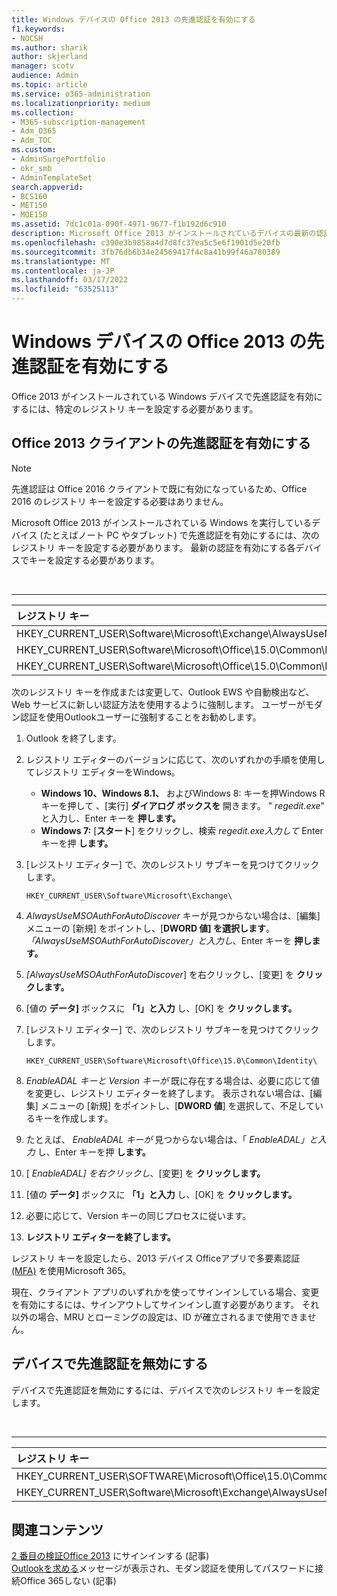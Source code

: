 ```yaml
---
title: Windows デバイスの Office 2013 の先進認証を有効にする
f1.keywords:
- NOCSH
ms.author: sharik
author: skjerland
manager: scotv
audience: Admin
ms.topic: article
ms.service: o365-administration
ms.localizationpriority: medium
ms.collection:
- M365-subscription-management
- Adm_O365
- Adm_TOC
ms.custom:
- AdminSurgePortfolio
- okr_smb
- AdminTemplateSet
search.appverid:
- BCS160
- MET150
- MOE150
ms.assetid: 7dc1c01a-090f-4971-9677-f1b192d6c910
description: Microsoft Office 2013 がインストールされているデバイスの最新の認証を有効にするレジストリ キーの設定方法を説明します。
ms.openlocfilehash: c390e3b9858a4d7d8fc37ea5c5e6f1901d5e20fb
ms.sourcegitcommit: 3fb76db6b34e24569417f4c8a41b99f46a780389
ms.translationtype: MT
ms.contentlocale: ja-JP
ms.lasthandoff: 03/17/2022
ms.locfileid: "63525113"
---
```

# <a name="enable-modern-authentication-for-office-2013-on-windows-devices"></a>Windows デバイスの Office 2013 の先進認証を有効にする

Office 2013 がインストールされている Windows デバイスで先進認証を有効にするには、特定のレジストリ キーを設定する必要があります。
  
## <a name="enable-modern-authentication-for-office-2013-clients"></a>Office 2013 クライアントの先進認証を有効にする

> [!NOTE]
> 先進認証は Office 2016 クライアントで既に有効になっているため、Office 2016 のレジストリ キーを設定する必要はありません。 
  
Microsoft Office 2013 がインストールされている Windows を実行しているデバイス (たとえばノート PC やタブレット) で先進認証を有効にするには、次のレジストリ キーを設定する必要があります。 最新の認証を有効にする各デバイスでキーを設定する必要があります。

<br>

****

|レジストリ キー|型|値|
|:---|:---:|---:|
|HKEY_CURRENT_USER\Software\Microsoft\Exchange\AlwaysUseMSOAuthForAutoDiscover|REG_DWORD|1|
|HKEY_CURRENT_USER\Software\Microsoft\Office\15.0\Common\Identity\EnableADAL|REG_DWORD|1|
|HKEY_CURRENT_USER\Software\Microsoft\Office\15.0\Common\Identity\Version|REG_DWORD|1|

次のレジストリ キーを作成または変更して、Outlook EWS や自動検出など、Web サービスに新しい認証方法を使用するように強制します。 ユーザーがモダン認証を使用Outlookユーザーに強制することをお勧めします。

1. Outlook を終了します。

2. レジストリ エディターのバージョンに応じて、次のいずれかの手順を使用してレジストリ エディターをWindows。

   - **Windows 10、Windows 8.1、** およびWindows 8: キーを押Windows R キーを押して 、[実行] **ダイアログ ボックスを** 開きます。 " *regedit.exe*" と入力し、Enter キーを **押します。**
   - **Windows 7:** [**スタート**] をクリックし、検索 *regedit.exe入力して* Enter キーを押 **します。**

3. [レジストリ エディター] で、次のレジストリ サブキーを見つけてクリックします。

   ```console
   HKEY_CURRENT_USER\Software\Microsoft\Exchange\
   ```

4. *AlwaysUseMSOAuthForAutoDiscover* キーが見つからない場合は、[編集] メニューの [新規]  をポイントし、[**DWORD 値] を選択します**。 *「AlwaysUseMSOAuthForAutoDiscover」と入力し*、Enter キーを **押します。**

5. *[AlwaysUseMSOAuthForAutoDiscover*] を右クリックし、[変更] を **クリックします。**

6. [値の **データ]** ボックスに **「1」と入力** し、[OK] を **クリックします。**

7. [レジストリ エディター] で、次のレジストリ サブキーを見つけてクリックします。

   ```console
   HKEY_CURRENT_USER\Software\Microsoft\Office\15.0\Common\Identity\
   ```

8. *EnableADAL キーと* *Version キーが* 既に存在する場合は、必要に応じて値を変更し、レジストリ エディターを終了します。 表示されない場合は、[編集] メニューの [新規]  をポイントし、[**DWORD 値**] を選択して、不足しているキーを作成します。 

9. たとえば、 *EnableADAL キーが* 見つからない場合は、「 *EnableADAL」と入力* し、Enter キーを押 **します。**

10. [ *EnableADAL] を右クリックし*、[変更] を **クリックします。**

11. [値の **データ]** ボックスに **「1」と入力** し、[OK] を **クリックします。**

12. 必要に応じて、Version キーの同じプロセスに従います。 

13. **レジストリ エディターを終了します。**

レジストリ キーを設定したら、2013 デバイス Officeアプリで多要素認証 [(MFA)](set-up-multi-factor-authentication.md) を使用Microsoft 365。 
  
現在、クライアント アプリのいずれかを使ってサインインしている場合、変更を有効にするには、サインアウトしてサインインし直す必要があります。 それ以外の場合、MRU とローミングの設定は、ID が確立されるまで使用できません。
  
## <a name="disable-modern-authentication-on-devices"></a>デバイスで先進認証を無効にする

デバイスで先進認証を無効にするには、デバイスで次のレジストリ キーを設定します。

<br>

****

|レジストリ キー|型|値|
|:---|:---:|---:|
|HKEY_CURRENT_USER\SOFTWARE\Microsoft\Office\15.0\Common\Identity\EnableADAL|REG_DWORD|0|
|HKEY_CURRENT_USER\Software\Microsoft\Exchange\AlwaysUseMSOAuthForAutoDiscover|REG_DWORD|0|
   
## <a name="related-content"></a>関連コンテンツ

[2 番目の検証Office 2013](https://support.microsoft.com/office/2b856342-170a-438e-9a4f-3c092394d3cb) にサインインする (記事)\
[Outlookを求める](/outlook/troubleshoot/authentication/outlook-prompt-password-modern-authentication-enabled)メッセージが表示され、モダン認証を使用してパスワードに接続Office 365しない (記事)
